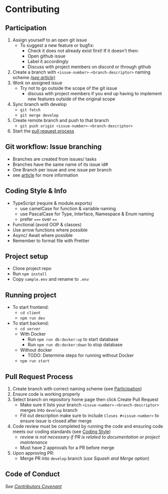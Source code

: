 # Contributing

## Participation

1. Assign yourself to an open git issue
    * To suggest a new feature or bugfix:
      * Check it does not already exist first! If it doesn't then:
      * Open github issue
      * Label it accordingly
      * Discuss with project members on discord or through github
2. Create a branch with `<issue-number>-<branch-descriptor>` naming scheme [ *(see article)*](https://deepsource.io/blog/git-branch-naming-conventions/)
3. Work on assigned issue
    * Try not to go outside the scope of the git issue
      * discuss with project members if you end up having to implement new features outside of the original scope
4. Sync branch with develop
    * `git fetch`
    * `git merge develop`
5. Create remote branch and push to that branch
    * `git push origin <issue-number>-<branch-descriptor>`
6. Start the [pull request process](#pull-request-process)

## Git workflow: Issue branching

* Branches are created from issues/ tasks
* Branches have the same name of its issue id#
* One Branch per issue and one issue per branch
* see [article](https://medium.com/flexisaf/git-workflow-for-your-project-3d9dbdc5f8e2) for more information

## Coding Style & Info

* TypeScript (require & module.exports)
  * use camelCase for function & variable naming
  * use PascalCase for Type, Interface, Namespace & Enum naming
  * prefer `===` over `==` 
* Functional (avoid OOP & classes)
* Use arrow functions where possible
* Async/ Await where possible
* Remember to format file with Prettier

## Project setup

* Clone project repo
* Run `npm install`
* Copy `sample.env` and rename to `.env`

## Running project
* To start frontend:
  * `cd client`
  * `npm run dev` 
* To start backend:
  * `cd server`
  * With Docker
    * Run `npm run db:docker:up` to start database
    * Run `npm run db:docker:down` to stop database
  * Without docker
    * TODO: Determine steps for running without Docker
  * `npm run start`

## Pull Request Process

1. Create branch with correct naming scheme (see [Participation](#participation))
2. Ensure code is working properly
3. Select branch on repository home page then click Create Pull Request 
   * Make sure it lists your branch `<issue-number>-<branch-descriptor>` merges into `develop` branch
   * Fill out description make sure to include `Closes #<issue-number>` to ensure issue is closed after merge
4. Code review must be completed by running the code and ensuring code meets our coding standards (see [Coding Style](#coding-style-&-info))
    * *review is not necessary if PR is related to documentation or project maintenance*
    * Must have 2 approvals for a PR before merge
7. Upon approving PR:
    * Merge PR into `develop` branch (*use Squash and Merge option*)

## Code of Conduct

*See [Contributors Covenant](https://www.contributor-covenant.org/version/2/0/code_of_conduct/code_of_conduct.txt)*
